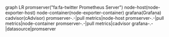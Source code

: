 graph LR
 promserver("fa:fa-twitter Prometheus Server")
 node-host(node-exporter-host)
 node-container(node-exporter-container)
 grafana(Grafana)
 cadvisor(cAdvisor)
 promserver-.-|pull metrics|node-host
 promserver-.-|pull metrics|node-container
 promserver-.-|pull metrics|cadvisor
 grafana-.-|datasource|promserver
